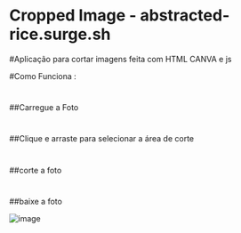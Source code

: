 # Cropped Image - abstracted-rice.surge.sh

#Aplicação para cortar imagens feita com HTML CANVA e js

#Como Funciona :
#

##Carregue a Foto
#
##Clique e arraste para selecionar a área de corte
#
##corte a foto
#
##baixe a foto

![image](https://user-images.githubusercontent.com/81257067/138517440-26c7223b-dfb7-4e7c-b6cb-1b0fe10ad67a.png)
